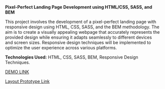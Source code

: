 **Pixel-Perfect Landing Page Development using HTML/CSS, SASS, and BEM**

This project involves the development of a pixel-perfect landing page with responsive design using HTML, CSS, SASS, and the BEM methodology. The aim is to create a visually appealing webpage that accurately represents the provided design while ensuring it adapts seamlessly to different devices and screen sizes. Responsive design techniques will be implemented to optimize the user experience across various platforms.

**Technologies Used:** HTML, CSS, SASS, BEM, Responsive Design Techniques.

[DEMO LINK](https://Anastasia2403.github.io/bose-landing-page/)

[Layout Prototype Link](https://www.figma.com/file/OMjQNb3hg1LKMV4OwyQ3Ao/BOSE?type=design&node-id=0-1&t=frAIcZw9X5vPMGGL-0)
